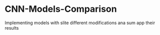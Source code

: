 # CNN-Models-Comparison

Implementing models with slite different modifications ana sum app their results
